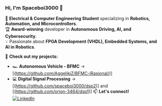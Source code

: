 ### Hi, I'm Spaceboi3000 🚀

🔬 **Electrical & Computer Engineering Student** specializing in **Robotics, Automation, and Microcontrollers**.  
🏆 **Award-winning** developer in **Autonomous Driving, AI, and Cybersecurity**.  
💡 Passionate about **FPGA Development (VHDL), Embedded Systems, and AI in Robotics**.  

📌 **Check out my projects:**  
- 🏎️ **Autonomous Vehicle - BFMC** → [(https://github.com/AggelikiZ/BFMC-iRasional/)]
- 💻 **Digital Signal Processing** → [(https://github.com/spaceboi3000/dsp2)] and [(https://github.com/orion-3464/dsp1)]
📫 **Let's connect!**  
[![LinkedIn](https://img.shields.io/badge/LinkedIn-Profile-blue?logo=linkedin)](https://www.linkedin.com/in/nicolas-moraitis-032601232/)  
